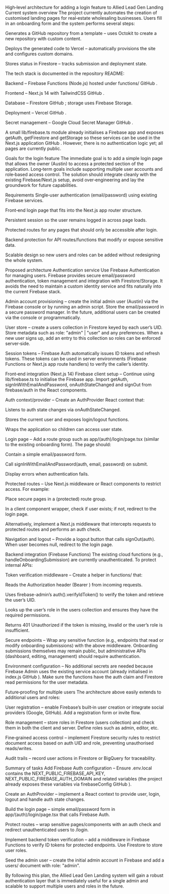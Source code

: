 High‑level architecture for adding a login feature to Allied Lead Gen Landing
Current system overview
The project currently automates the creation of customised landing pages for real‑estate wholesaling businesses. Users fill in an onboarding form and the system performs several steps:

Generates a GitHub repository from a template – uses Octokit to create a new repository with custom content.

Deploys the generated code to Vercel – automatically provisions the site and configures custom domains.

Stores status in Firestore – tracks submission and deployment state.

The tech stack is documented in the repository README:

Backend – Firebase Functions (Node.js) hosted under functions/
GitHub
.

Frontend – Next.js 14 with TailwindCSS
GitHub
.

Database – Firestore
GitHub
; storage uses Firebase Storage.

Deployment – Vercel
GitHub
.

Secret management – Google Cloud Secret Manager
GitHub
.

A small lib/firebase.ts module already initialises a Firebase app and exposes getAuth, getFirestore and getStorage so these services can be used in the Next.js application
GitHub
. However, there is no authentication logic yet; all pages are currently public.

Goals for the login feature
The immediate goal is to add a simple login page that allows the owner (Austin) to access a protected section of the application. Long‑term goals include supporting multiple user accounts and role‑based access control. The solution should integrate cleanly with the existing Firebase/Next.js setup, avoid over‑engineering and lay the groundwork for future capabilities.

Requirements
Single‑user authentication (email/password) using existing Firebase services.

Front‑end login page that fits into the Next.js app router structure.

Persistent session so the user remains logged in across page loads.

Protected routes for any pages that should only be accessible after login.

Backend protection for API routes/functions that modify or expose sensitive data.

Scalable design so new users and roles can be added without redesigning the whole system.

Proposed architecture
Authentication service
Use Firebase Authentication for managing users. Firebase provides secure email/password authentication, token management and integration with Firestore/Storage. It avoids the need to maintain a custom identity service and fits naturally into the current Firebase stack.

Admin account provisioning – create the initial admin user (Austin) via the Firebase console or by running an admin script. Store the email/password in a secure password manager. In the future, additional users can be created via the console or programmatically.

User store – create a users collection in Firestore keyed by each user’s UID. Store metadata such as role: "admin" | "user" and any preferences. When a new user signs up, add an entry to this collection so roles can be enforced server‑side.

Session tokens – Firebase Auth automatically issues ID tokens and refresh tokens. These tokens can be used in server environments (Firebase Functions or Next.js app route handlers) to verify the caller’s identity.

Front‑end integration (Next.js 14)
Firebase client setup – Continue using lib/firebase.ts to initialise the Firebase app. Import getAuth, signInWithEmailAndPassword, onAuthStateChanged and signOut from firebase/auth in the React components.

Auth context/provider – Create an AuthProvider React context that:

Listens to auth state changes via onAuthStateChanged.

Stores the current user and exposes login/logout functions.

Wraps the application so children can access user state.

Login page – Add a route group such as app/(auth)/login/page.tsx (similar to the existing onboarding form). The page should:

Contain a simple email/password form.

Call signInWithEmailAndPassword(auth, email, password) on submit.

Display errors when authentication fails.

Protected routes – Use Next.js middleware or React components to restrict access. For example:

Place secure pages in a (protected) route group.

In a client component wrapper, check if user exists; if not, redirect to the login page.

Alternatively, implement a Next.js middleware that intercepts requests to protected routes and performs an auth check.

Navigation and logout – Provide a logout button that calls signOut(auth). When user becomes null, redirect to the login page.

Backend integration (Firebase Functions)
The existing cloud functions (e.g., handleOnboardingSubmission) are currently unauthenticated. To protect internal APIs:

Token verification middleware – Create a helper in functions/ that:

Reads the Authorization header (Bearer <token>) from incoming requests.

Uses firebase-admin’s auth().verifyIdToken() to verify the token and retrieve the user’s UID.

Looks up the user’s role in the users collection and ensures they have the required permissions.

Returns 401 Unauthorized if the token is missing, invalid or the user’s role is insufficient.

Secure endpoints – Wrap any sensitive function (e.g., endpoints that read or modify onboarding submissions) with the above middleware. Onboarding submissions themselves may remain public, but administrative APIs (dashboard, editing, management) should require authentication.

Environment configuration – No additional secrets are needed because Firebase Admin uses the existing service account (already initialised in index.js
GitHub
). Make sure the functions have the auth claim and Firestore read permissions for the user metadata.

Future‑proofing for multiple users
The architecture above easily extends to additional users and roles:

User registration – enable Firebase’s built‑in user creation or integrate social providers (Google, GitHub). Add a registration form or invite flow.

Role management – store roles in Firestore (users collection) and check them in both the client and server. Define roles such as admin, editor, etc.

Fine‑grained access control – implement Firestore security rules to restrict document access based on auth UID and role, preventing unauthorised reads/writes.

Audit trails – record user actions in Firestore or BigQuery for traceability.

Summary of tasks
Add Firebase Auth configuration – Ensure .env.local contains the NEXT_PUBLIC_FIREBASE_API_KEY, NEXT_PUBLIC_FIREBASE_AUTH_DOMAIN and related variables (the project already exposes these variables via firebaseConfig
GitHub
).

Create an AuthProvider – implement a React context to provide user, login, logout and handle auth state changes.

Build the login page – simple email/password form in app/(auth)/login/page.tsx that calls Firebase Auth.

Protect routes – wrap sensitive pages/components with an auth check and redirect unauthenticated users to /login.

Implement backend token verification – add a middleware in Firebase Functions to verify ID tokens for protected endpoints. Use Firestore to store user roles.

Seed the admin user – create the initial admin account in Firebase and add a users/<uid> document with role: "admin".

By following this plan, the Allied Lead Gen Landing system will gain a robust authentication layer that is immediately useful for a single admin and scalable to support multiple users and roles in the future.